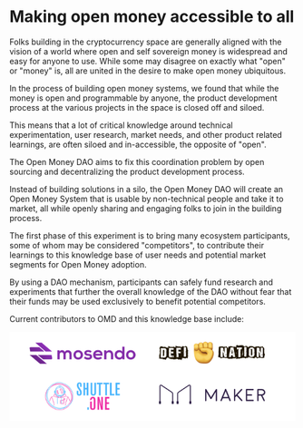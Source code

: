# Making open money accessible to all

Folks building in the cryptocurrency space are generally aligned with the vision of a world where open and self sovereign money is widespread and easy for anyone to use. While some may disagree on exactly what "open" or "money" is, all are united in the desire to make open money ubiquitous.

In the process of building open money systems, we found that while the money is open and programmable by anyone, the product development process at the various projects in the space is closed off and siloed.

This means that a lot of critical knowledge around technical experimentation, user research, market needs, and other product related learnings, are often siloed and in-accessible, the opposite of "open".

The Open Money DAO aims to fix this coordination problem by open sourcing and decentralizing the product development process.

Instead of building solutions in a silo, the Open Money DAO will create an Open Money System that is usable by non-technical people and take it to market, all while openly sharing and engaging folks to join in the building process.

The first phase of this experiment is to bring many ecosystem participants, some of whom may be considered "competitors", to contribute their learnings to this knowledge base of user needs and potential market segments for Open Money adoption.

By using a DAO mechanism, participants can safely fund research and experiments that further the overall knowledge of the DAO without fear that their funds may be used exclusively to benefit potential competitors.

Current contributors to OMD and this knowledge base include:

![](.gitbook/assets/omd-contributors.png)



